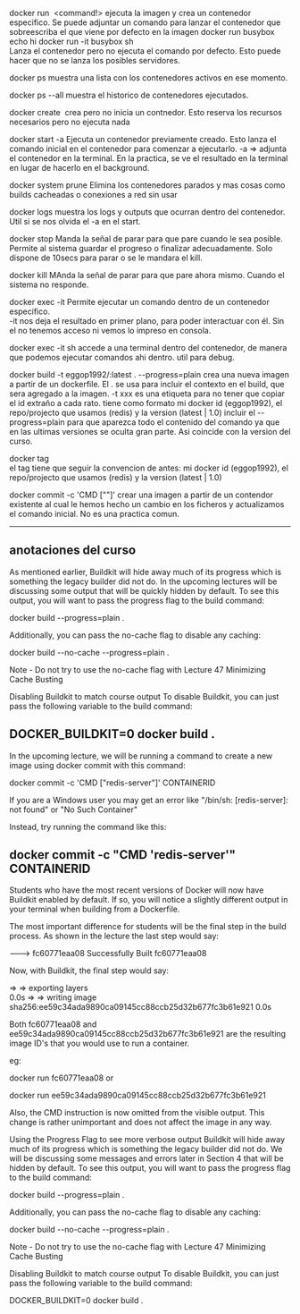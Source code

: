 docker run <image name> <command!>
    ejecuta la imagen y crea un contenedor especifico. Se puede adjuntar un comando para lanzar el contenedor que sobreescriba el que viene por defecto en la imagen
    docker run busybox echo hi
    docker run -it busybox sh   
        Lanza el contenedor pero no ejecuta el comando por defecto. Esto puede hacer que no se lanza los posibles servidores.

docker ps
    muestra una lista con los contenedores activos en ese momento.

docker ps --all
    muestra el historico de contenedores ejecutados.

docker create <image name>
    crea pero no inicia un contnedor. Esto reserva los recursos necesarios pero no ejecuta nada

docker start -a <container id>
    Ejecuta un contenedor previamente creado. Esto lanza el comando inicial en el contenedor para comenzar a ejecutarlo.
    -a => adjunta el contenedor en la terminal. En la practica, se ve el resultado en la terminal en lugar de hacerlo en el background.

docker system prune
    Elimina los contenedores parados y mas cosas como builds cacheadas o conexiones a red sin usar

docker logs <container id>
    muestra los logs y outputs que ocurran dentro del contenedor. Util si se nos olvida el -a en el start.

docker stop <container id>
    Manda la señal de parar para que pare cuando le sea posible. Permite al sistema guardar el progreso o finalizar adecuadamente. Solo dispone de 10secs para parar o se le mandara el kill.

docker kill <container id>
    MAnda la señal de parar para que pare ahora mismo. Cuando el sistema no responde.

docker exec -it <container id> <command>
    Permite ejecutar un comando dentro de un contenedor especifico.    
    -it nos deja el resultado en primer plano, para poder interactuar con él. Sin el no tenemos acceso ni vemos lo impreso en consola.

docker exec -it <container id> sh 
    accede a una terminal dentro del contenedor, de manera que podemos ejecutar comandos ahi dentro. util para debug.

docker build -t eggop1992/<project name>:latest . --progress=plain
    crea una nueva imagen a partir de un dockerfile. El . se usa para incluir el contexto en el build, que sera agregado a la imagen.
    -t xxx es una etiqueta para no tener que copiar el id extraño a cada rato. tiene como formato mi docker id (eggop1992), el repo/projecto que usamos (redis) y la version (latest | 1.0) 
    incluir el --progress=plain para que aparezca todo el contenido del comando ya que en las ultimas versiones se oculta gran parte. Asi coincide con la version del curso.

docker tag <container id> <tag>   
    el tag tiene que seguir la convencion de antes: mi docker id (eggop1992), el repo/projecto que usamos (redis) y la version (latest | 1.0) 

docker commit -c 'CMD ["<project name>"]' <container id>
    crear una imagen a partir de un contendor existente al cual le hemos hecho un cambio en los ficheros y actualizamos el comando inicial. No es una practica comun.


----------------------------------------------------
anotaciones del curso
-----------------------------------------------------
As mentioned earlier, Buildkit will hide away much of its progress which is something the legacy builder did not do. In the upcoming lectures will be discussing some output that will be quickly hidden by default. To see this output, you will want to pass the progress flag to the build command:

docker build --progress=plain .

Additionally, you can pass the no-cache flag to disable any caching:

docker build --no-cache --progress=plain .

Note - Do not try to use the no-cache flag with Lecture 47 Minimizing Cache Busting

Disabling Buildkit to match course output
To disable Buildkit, you can just pass the following variable to the build command:

DOCKER_BUILDKIT=0 docker build .
------------------------------------------------------------------------------


In the upcoming lecture, we will be running a command to create a new image using docker commit with this command:

docker commit -c 'CMD ["redis-server"]' CONTAINERID

If you are a Windows user you may get an error like "/bin/sh: [redis-server]: not found" or "No Such Container"

Instead, try running the command like this:

docker commit -c "CMD 'redis-server'" CONTAINERID
----------------------------------------------------------------------


Students who have the most recent versions of Docker will now have Buildkit enabled by default. If so, you will notice a slightly different output in your terminal when building from a Dockerfile.

The most important difference for students will be the final step in the build process. As shown in the lecture the last step would say:

---> fc60771eaa08
Successfully Built fc60771eaa08
 
Now, with Buildkit, the final step would say:

 => => exporting layers                                                      
0.0s => => writing image sha256:ee59c34ada9890ca09145cc88ccb25d32b677fc3b61e921  0.0s
 
Both fc60771eaa08 and ee59c34ada9890ca09145cc88ccb25d32b677fc3b61e921 are the resulting image ID's that you would use to run a container.

eg:

docker run fc60771eaa08
or

docker run ee59c34ada9890ca09145cc88ccb25d32b677fc3b61e921


Also, the CMD instruction is now omitted from the visible output. This change is rather unimportant and does not affect the image in any way.

Using the Progress Flag to see more verbose output
Buildkit will hide away much of its progress which is something the legacy builder did not do. We will be discussing some messages and errors later in Section 4 that will be hidden by default. To see this output, you will want to pass the progress flag to the build command:

docker build --progress=plain .

Additionally, you can pass the no-cache flag to disable any caching:

docker build --no-cache --progress=plain .

Note - Do not try to use the no-cache flag with Lecture 47 Minimizing Cache Busting

Disabling Buildkit to match course output
To disable Buildkit, you can just pass the following variable to the build command:

DOCKER_BUILDKIT=0 docker build .


